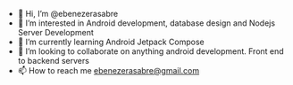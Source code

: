 - 👋 Hi, I’m @ebenezerasabre
- 👀 I’m interested in Android development, database design and Nodejs Server Development
- 🌱 I’m currently learning Android Jetpack Compose
- 💞️ I’m looking to collaborate on anything android development. Front end to backend servers
- 📫 How to reach me ebenezerasabre@gmail.com

<!---
ebenezerasabre/ebenezerasabre is a ✨ special ✨ repository because its `README.md` (this file) appears on your GitHub profile.
You can click the Preview link to take a look at your changes.
--->
